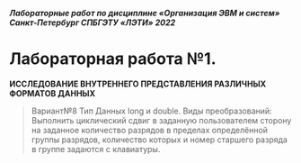 ***Лабораторные работ  по дисциплине
 «Организация ЭВМ и систем»
Санкт-Петербург
СПБГЭТУ «ЛЭТИ»
2022***
# Лабораторная работа №1. 
**ИССЛЕДОВАНИЕ ВНУТРЕННЕГО ПРЕДСТАВЛЕНИЯ РАЗЛИЧНЫХ ФОРМАТОВ ДАННЫХ**
>Вариант№8
Тип Данных long и double.
Виды преобразований:
Выполнить циклический сдвиг в заданную пользователем сторону на заданное количество разрядов в пределах определённой группы разрядов, количество которых и номер старшего разряда в группе задаются с клавиатуры.
